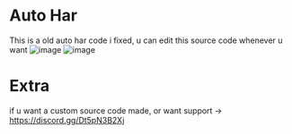 # Auto Har

This is a old auto har code i fixed, u can edit this source code whenever u want
![image](https://github.com/Terminatedzz/Roblox-Auto-Har/assets/131369904/a3b14f8f-08aa-4a11-817a-ad2dc11bd505)
![image](https://github.com/Terminatedzz/Roblox-Auto-Har/assets/131369904/4ed92dc8-e57f-4b4f-9fe2-84f20503cc4a)

# Extra
if u want a custom source code made, or want support -> https://discord.gg/Dt5pN3B2Xj

